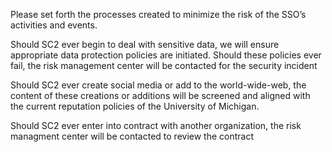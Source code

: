 Please set forth the processes created to minimize the risk of the SSO’s activities and events.

Should SC2 ever begin to deal with sensitive data, we will ensure appropriate data protection policies are initiated. Should these policies ever fail, the risk management center will be contacted for the security incident

Should SC2 ever create social media or add to the world-wide-web, the content of these creations or additions will be screened and aligned with the current reputation policies of the University of Michigan.

Should SC2 ever enter into contract with another organization, the risk managment center will be contacted to review the contract
